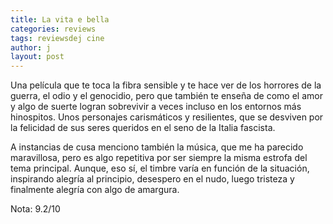 ```yaml
---
title: La vita e bella
categories: reviews
tags: reviewsdej cine
author: j
layout: post
---
```

Una película que te toca la fibra sensible y te hace ver de los horrores de la guerra, el odio y el genocidio, pero que también te enseña de como el amor y algo de suerte logran sobrevivir a veces incluso en los entornos más hinospitos.
Unos personajes carismáticos y resilientes, que se desviven por la felicidad de sus seres queridos en el seno de la Italia fascista.

A instancias de cusa menciono también la música, que me ha parecido maravillosa, pero es algo repetitiva por ser siempre la misma estrofa del tema principal. Aunque, eso sí, el timbre varía en función de la situación, inspirando alegría al principio, desespero en el nudo, luego tristeza y finalmente alegría con algo de amargura.

Nota: 9.2/10
